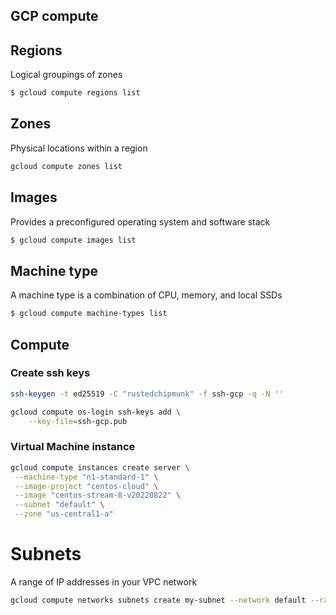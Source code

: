 ## GCP compute
## Regions
Logical groupings of zones

```bash
$ gcloud compute regions list 
```

## Zones
Physical locations within a region

```bash
gcloud compute zones list
```

## Images
Provides a preconfigured operating system and software stack

```bash
$ gcloud compute images list
```

## Machine type
A machine type is a combination of CPU, memory, and local SSDs

```bash
$ gcloud compute machine-types list
``` 


## Compute

### Create ssh keys
```bash
ssh-keygen -t ed25519 -C "rustedchipmunk" -f ssh-gcp -q -N ''
```

```bash
gcloud compute os-login ssh-keys add \
    --key-file=ssh-gcp.pub
```

### Virtual Machine instance
```bash
gcloud compute instances create server \
 --machine-type "n1-standard-1" \
 --image-project "centos-cloud" \
 --image "centos-stream-8-v20220822" \
 --subnet "default" \
 --zone "us-central1-a"
```


# Subnets
A range of IP addresses in your VPC network

```bash
gcloud compute networks subnets create my-subnet --network default --range
